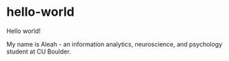# hello-world

Hello world!

My name is Aleah - an information analytics, neuroscience, and psychology student at CU Boulder.
